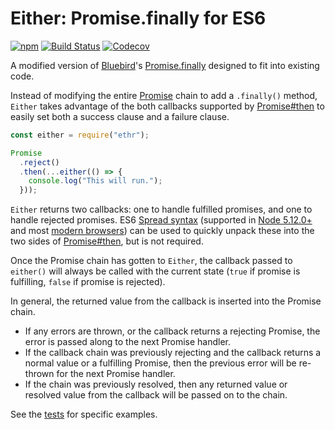 # Either: Promise.finally for ES6
[![npm](https://img.shields.io/npm/v/ethr.svg)](https://www.npmjs.com/package/ethr)
[![Build Status](https://travis-ci.org/CodeLenny/ethr.svg?branch=master)](https://travis-ci.org/CodeLenny/ethr)
[![Codecov](https://img.shields.io/codecov/c/gh/CodeLenny/ethr.svg)](https://codecov.io/gh/CodeLenny/ethr)

A modified version of [Bluebird][]'s [Promise.finally][] designed to fit into existing code.

Instead of modifying the entire [Promise][] chain to add a `.finally()` method, `Either` takes advantage of the both
callbacks supported by [Promise#then][] to easily set both a success clause and a failure clause.

```js
const either = require("ethr");

Promise
  .reject()
  .then(...either(() => {
    console.log("This will run.");
  }));
```

`Either` returns two callbacks: one to handle fulfilled promises, and one to handle rejected promises.
ES6 [Spread syntax][] (supported in [Node 5.12.0+][spread-node-support] and most [modern browsers][spread-web-support])
can be used to quickly unpack these into the two sides of [Promise#then][], but is not required.

Once the Promise chain has gotten to `Either`, the callback passed to `either()` will always be called with the current
state (`true` if promise is fulfilling, `false` if promise is rejected).

In general, the returned value from the callback is inserted into the Promise chain.

- If any errors are thrown, or the callback returns a rejecting Promise, the error is passed along to the next Promise
  handler.
- If the callback chain was previously rejecting and the callback returns a normal value or a fulfilling Promise, then
  the previous error will be re-thrown for the next Promise handler.
- If the chain was previously resolved, then any returned value or resolved value from the callback will be passed on to
  the chain.

See the [tests](test/behavor/) for specific examples.

[Promise]: https://developer.mozilla.org/en-US/docs/Web/JavaScript/Reference/Global_Objects/Promise
[Promise#then]: https://developer.mozilla.org/en-US/docs/Web/JavaScript/Reference/Global_Objects/Promise/then
[Spread syntax]: https://developer.mozilla.org/en-US/docs/Web/JavaScript/Reference/Operators/Spread_operator
[spread-node-support]: http://node.green/#ES2015-syntax-spread-------operator-with-arrays--in-function-calls
[spread-web-support]: http://kangax.github.io/compat-table/es6/#test-spread_(...)_operator
[Bluebird]: http://bluebirdjs.com/
[Promise.finally]: http://bluebirdjs.com/docs/api/finally.html
